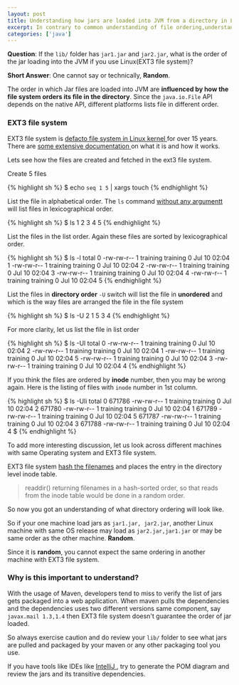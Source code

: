 ```yaml
---
layout: post
title: Understanding how jars are loaded into JVM from a directory in Linux
excerpt: In contrary to common understanding of file ordering,understand how files are ordered in a directory.
categories: ['java']
---
```


**Question**: If the `lib/` folder has `jar1.jar` and `jar2.jar`, what is the order of the jar loading into the JVM if you use Linux(EXT3 file system)?

**Short Answer**: One cannot say or technically, **Random**.

The order in which Jar files are loaded into JVM are **influenced by how the file system orders its file in the directory**. Since the `java.io.File` API depends on the native API, different platforms lists file in different order.

### EXT3 file system

EXT3 file system is [defacto file system in Linux kernel ](https://www.kernel.org/doc/Documentation/filesystems/ext3.txt) for over 15 years. There are [some extensive documentation ](https://en.wikipedia.org/wiki/Ext3#References) on what it is and how it works.

Lets see how the files are created and fetched in the ext3 file system.

Create 5 files

{% highlight sh %}
$ echo `seq 1 5` | xargs touch
{% endhighlight %}

List the file in alphabetical order. The `ls` command [without any argumentt](http://www.freebsd.org/cgi/man.cgi?ls) will list files in lexicographical order.

{% highlight sh %}
$ ls
1   2   3   4   5
{% endhighlight %}

List the files in the list order. Again these files are sorted by lexicographical order.

{% highlight sh %}
$ ls -l
total 0
-rw-rw-r-- 1 training training 0 Jul 10 02:04 1
-rw-rw-r-- 1 training training 0 Jul 10 02:04 2
-rw-rw-r-- 1 training training 0 Jul 10 02:04 3
-rw-rw-r-- 1 training training 0 Jul 10 02:04 4
-rw-rw-r-- 1 training training 0 Jul 10 02:04 5
{% endhighlight %}

List the files in **directory order** `-U` switch will list the file in **unordered** and which is the way files are arranged the file in the file system

{% highlight sh %}
$ ls -U
2  1  5  3  4
{% endhighlight %}

For more clarity, let us list the file in list order

{% highlight sh %}
$ ls -Ul
total 0
-rw-rw-r-- 1 training training 0 Jul 10 02:04 2
-rw-rw-r-- 1 training training 0 Jul 10 02:04 1
-rw-rw-r-- 1 training training 0 Jul 10 02:04 5
-rw-rw-r-- 1 training training 0 Jul 10 02:04 3
-rw-rw-r-- 1 training training 0 Jul 10 02:04 4
{% endhighlight %}

If you think the files are ordered by **inode** number, then you may be wrong again. Here is the listing of files with `inode` number in 1st column.

{% highlight sh %}
$ ls -Uli
total 0
671786 -rw-rw-r-- 1 training training 0 Jul 10 02:04 2
671780 -rw-rw-r-- 1 training training 0 Jul 10 02:04 1
671789 -rw-rw-r-- 1 training training 0 Jul 10 02:04 5
671787 -rw-rw-r-- 1 training training 0 Jul 10 02:04 3
671788 -rw-rw-r-- 1 training training 0 Jul 10 02:04 4
$ 
{% endhighlight %}

To add more interesting discussion, let us look across different machines with same Operating system and EXT3 file system. 

EXT3 file system [hash the filenames](https://www.kernel.org/doc/ols/2005/ols2005v1-pages-77-104.pdf) and places the entry in the directory level inode table.

> readdir() returning filenames in a hash-sorted order, so that reads from the inode table would be done in a random order.

So now you got an understanding of what directory ordering will look like.

So if your one machine load jars as `jar1.jar, jar2.jar`, another Linux machine with same OS release may load as `jar2.jar,jar1.jar` or may be same order as the other machine. **Random**.

Since it is **random**, you cannot expect the same ordering in another machine with EXT3 file system.

### Why is this important to understand?

With the usage of Maven, developers tend to miss to verify the list of jars gets packaged into a web application. When maven pulls the dependencies and the dependencies uses two different versions same component, say `javax.mail 1.3,1.4` then EXT3 file system doesn't guarantee the order of jar loaded.

So always exercise caution and do review your `lib/` folder to see what jars are pulled and packaged by your maven or any other packaging tool you use.

If you have tools like IDEs like [IntelliJ ](http://www.jetbrains.com/idea/), try to generate the POM diagram and review the jars and its transitive dependencies.